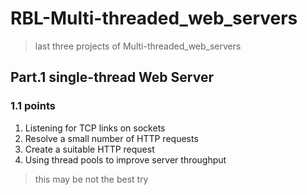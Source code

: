 # RBL-Multi-threaded_web_servers

> last three projects of Multi-threaded_web_servers

## Part.1 single-thread Web Server

### 1.1 points

1. Listening for TCP links on sockets
2. Resolve a small number of HTTP requests
3. Create a suitable HTTP request
4. Using thread pools to improve server throughput

> this may be not the best try
